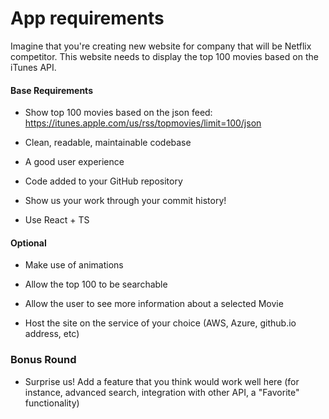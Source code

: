 # App requirements

Imagine that you're creating new website for company that will be Netflix competitor. This website needs to display the top 100 movies based on the iTunes API.

#### Base Requirements

- Show top 100 movies based on the json feed: https://itunes.apple.com/us/rss/topmovies/limit=100/json

- Clean, readable, maintainable codebase

- A good user experience

- Code added to your GitHub repository

- Show us your work through your commit history!

- Use React + TS

#### Optional

- Make use of animations

- Allow the top 100 to be searchable

- Allow the user to see more information about a selected Movie

- Host the site on the service of your choice (AWS, Azure, github.io address, etc)

### Bonus Round

- Surprise us! Add a feature that you think would work well here (for instance, advanced search, integration with other API, a "Favorite" functionality)
